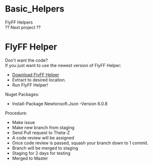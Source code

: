 # Basic_Helpers
FlyFF Helpers  
?? Next project ??

FlyFF Helper
============  
Don't want the code?  
If you just want to use the newest version of FlyFF Helper:  
 * [Download FlyFF Helper](https://github.com/Theta-Z/Basic_Helpers/blob/master/FlyFF_Helper_Full_Program.zip?raw=true)
 * Extract to desired location.
 * Run FlyFF Helper!

Nuget Packages:
 * Install-Package Newtonsoft.Json -Version 6.0.8  

Procedure:
 * Make issue
 * Make new branch from staging
 * Send Pull request to Theta-Z
 * A code review will be assigned
 * Once code review is passed, squash your branch down to 1 commit.
 * Branch will be merged to staging
 * Staging for 2 days for testing
 * Merged to Master
